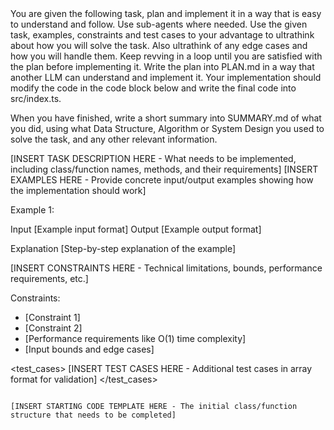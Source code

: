 <description>
You are given the following task, plan and implement it in a way that is easy to understand and follow. Use sub-agents where needed.
Use the given task, examples, constraints and test cases to your advantage to ultrathink about how you will solve the task. Also ultrathink of any edge cases and how you will handle them. Keep revving in a loop until you are satisfied with the plan before implementing it. Write the plan into PLAN.md in a way that another LLM can understand and implement it. Your implementation should modify the code in the code block below and write the final code into src/index.ts.

When you have finished, write a short summary into SUMMARY.md of what you did, using what Data Structure, Algorithm or System Design you used to solve the task, and any other relevant information.
</description>

<task>
[INSERT TASK DESCRIPTION HERE - What needs to be implemented, including class/function names, methods, and their requirements]
</task>

<examples>
[INSERT EXAMPLES HERE - Provide concrete input/output examples showing how the implementation should work]

Example 1:

Input
[Example input format]
Output
[Example output format]

Explanation
[Step-by-step explanation of the example]
</examples>

<constraints>
[INSERT CONSTRAINTS HERE - Technical limitations, bounds, performance requirements, etc.]

Constraints:

- [Constraint 1]
- [Constraint 2]
- [Performance requirements like O(1) time complexity]
- [Input bounds and edge cases]
</constraints>

<test_cases>
[INSERT TEST CASES HERE - Additional test cases in array format for validation]
</test_cases>

<code>
[INSERT STARTING CODE TEMPLATE HERE - The initial class/function structure that needs to be completed]
</code>